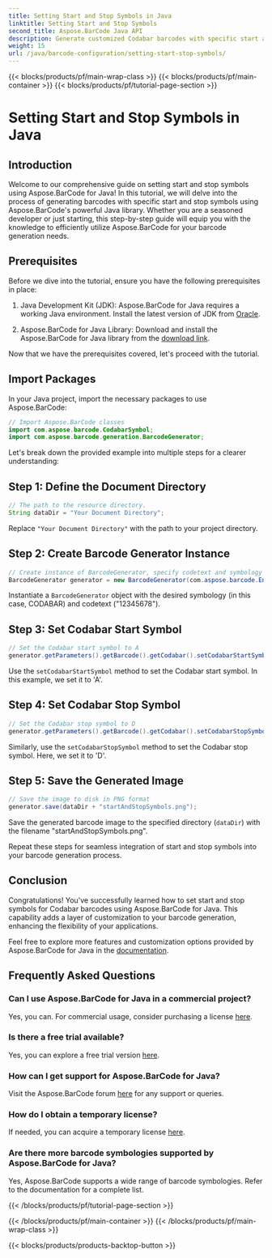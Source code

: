 ```yaml
---
title: Setting Start and Stop Symbols in Java
linktitle: Setting Start and Stop Symbols
second_title: Aspose.BarCode Java API
description: Generate customized Codabar barcodes with specific start and stop symbols in Java using Aspose.BarCode. Follow our step-by-step guide for seamless integration.
weight: 15
url: /java/barcode-configuration/setting-start-stop-symbols/
---
```


{{< blocks/products/pf/main-wrap-class >}}
{{< blocks/products/pf/main-container >}}
{{< blocks/products/pf/tutorial-page-section >}}

# Setting Start and Stop Symbols in Java


## Introduction

Welcome to our comprehensive guide on setting start and stop symbols using Aspose.BarCode for Java! In this tutorial, we will delve into the process of generating barcodes with specific start and stop symbols using Aspose.BarCode's powerful Java library. Whether you are a seasoned developer or just starting, this step-by-step guide will equip you with the knowledge to efficiently utilize Aspose.BarCode for your barcode generation needs.

## Prerequisites

Before we dive into the tutorial, ensure you have the following prerequisites in place:

1. Java Development Kit (JDK): Aspose.BarCode for Java requires a working Java environment. Install the latest version of JDK from [Oracle](https://www.oracle.com/java/technologies/javase-downloads.html).

2. Aspose.BarCode for Java Library: Download and install the Aspose.BarCode for Java library from the [download link](https://releases.aspose.com/barcode/java/).

Now that we have the prerequisites covered, let's proceed with the tutorial.

## Import Packages

In your Java project, import the necessary packages to use Aspose.BarCode:

```java
// Import Aspose.BarCode classes
import com.aspose.barcode.CodabarSymbol;
import com.aspose.barcode.generation.BarcodeGenerator;
```

Let's break down the provided example into multiple steps for a clearer understanding:

## Step 1: Define the Document Directory

```java
// The path to the resource directory.
String dataDir = "Your Document Directory";
```

Replace `"Your Document Directory"` with the path to your project directory.

## Step 2: Create Barcode Generator Instance

```java
// Create instance of BarcodeGenerator, specify codetext and symbology in the constructor
BarcodeGenerator generator = new BarcodeGenerator(com.aspose.barcode.EncodeTypes.CODABAR, "12345678");
```

Instantiate a `BarcodeGenerator` object with the desired symbology (in this case, CODABAR) and codetext ("12345678").

## Step 3: Set Codabar Start Symbol

```java
// Set the Codabar start symbol to A
generator.getParameters().getBarcode().getCodabar().setCodabarStartSymbol(CodabarSymbol.A);
```

Use the `setCodabarStartSymbol` method to set the Codabar start symbol. In this example, we set it to 'A'.

## Step 4: Set Codabar Stop Symbol

```java
// Set the Codabar stop symbol to D
generator.getParameters().getBarcode().getCodabar().setCodabarStopSymbol(CodabarSymbol.D);
```

Similarly, use the `setCodabarStopSymbol` method to set the Codabar stop symbol. Here, we set it to 'D'.

## Step 5: Save the Generated Image

```java
// Save the image to disk in PNG format
generator.save(dataDir + "startAndStopSymbols.png");
```

Save the generated barcode image to the specified directory (`dataDir`) with the filename "startAndStopSymbols.png".

Repeat these steps for seamless integration of start and stop symbols into your barcode generation process.

## Conclusion

Congratulations! You've successfully learned how to set start and stop symbols for Codabar barcodes using Aspose.BarCode for Java. This capability adds a layer of customization to your barcode generation, enhancing the flexibility of your applications.

Feel free to explore more features and customization options provided by Aspose.BarCode for Java in the [documentation](https://reference.aspose.com/barcode/java/).

## Frequently Asked Questions

### Can I use Aspose.BarCode for Java in a commercial project?
Yes, you can. For commercial usage, consider purchasing a license [here](https://purchase.aspose.com/buy).

### Is there a free trial available?
Yes, you can explore a free trial version [here](https://releases.aspose.com/).

### How can I get support for Aspose.BarCode for Java?
Visit the Aspose.BarCode forum [here](https://forum.aspose.com/c/barcode/13) for any support or queries.

### How do I obtain a temporary license?
If needed, you can acquire a temporary license [here](https://purchase.aspose.com/temporary-license/).

### Are there more barcode symbologies supported by Aspose.BarCode for Java?
Yes, Aspose.BarCode supports a wide range of barcode symbologies. Refer to the documentation for a complete list.



{{< /blocks/products/pf/tutorial-page-section >}}

{{< /blocks/products/pf/main-container >}}
{{< /blocks/products/pf/main-wrap-class >}}

{{< blocks/products/products-backtop-button >}}
